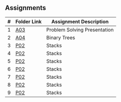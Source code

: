 ## Assignments

|    #   | Folder Link  | Assignment Description                    |
| :----: | ------------ | ----------------------------------------- |
|    1   | [A03](./A03) | Problem Solving Presentation                        |
|    2   | [A04](./A04) | Binary Trees                                |
|    3   | [P02](./P02) | Stacks                                    |
|    4   | [P02](./P02) | Stacks                                    |
|    5   | [P02](./P02) | Stacks                                    
|    6   | [P02](./P02) | Stacks                                    |
|    7   | [P02](./P02) | Stacks                                    |
|    8   | [P02](./P02) | Stacks                                    |
|    9   | [P02](./P02) | Stacks                                    |





